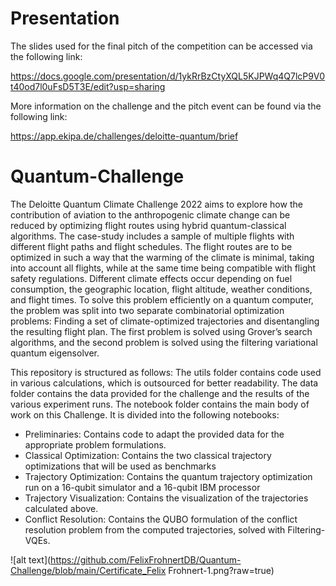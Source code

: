 # Presentation
The slides used for the final pitch of the competition can be accessed via the following link:

https://docs.google.com/presentation/d/1ykRrBzCtyXQL5KJPWq4Q7lcP9V0t40od7l0uFsD5T3E/edit?usp=sharing

More information on the challenge and the pitch event can be found via the following link:

https://app.ekipa.de/challenges/deloitte-quantum/brief

# Quantum-Challenge
The Deloitte Quantum Climate Challenge 2022 aims to explore how the contribution of aviation to the anthropogenic climate change can be reduced by optimizing flight routes using hybrid
quantum-classical algorithms. The case-study includes a sample of multiple flights with different
flight paths and flight schedules. The flight routes are to be optimized in such a way that the
warming of the climate is minimal, taking into account all flights, while at the same time being
compatible with flight safety regulations. Different climate effects occur depending on fuel consumption, the geographic location, flight altitude, weather conditions, and flight times. To solve
this problem efficiently on a quantum computer, the problem was split into two separate combinatorial optimization problems: Finding a set of climate-optimized trajectories and disentangling the
resulting flight plan. The first problem is solved using Grover’s search algorithms, and the second
problem is solved using the filtering variational quantum eigensolver.

This repository is structured as follows: The utils folder contains code used in various calculations, which is outsourced for better readability. The data folder contains the data provided for the challenge and the results of the various experiment runs. The notebook folder contains the main body of work on this Challenge. It is divided into the following notebooks: 
 

- Preliminaries: Contains code to adapt the provided data for the appropriate problem formulations.
- Classical Optimization: Contains the two classical trajectory optimizations that will be used as benchmarks
- Trajectory Optimization: Contains the quantum trajectory optimization run on a 16-qubit simulator and a 16-qubit IBM processor
- Trajectory Visualization: Contains the visualization of the trajectories calculated above.
- Conflict Resolution: Contains the QUBO formulation of the conflict resolution problem from the computed trajectories, solved with Filtering-VQEs.


 

![alt text](https://github.com/FelixFrohnertDB/Quantum-Challenge/blob/main/Certificate_Felix Frohnert-1.png?raw=true)
